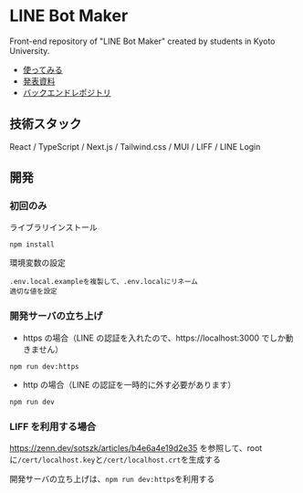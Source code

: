 # LINE Bot Maker

Front-end repository of "LINE Bot Maker" created by students in Kyoto University.

- [使ってみる](https://lbm.vercel.app/)
- [発表資料](https://docs.google.com/presentation/d/1ppaFRecLssDuJEaxndWJUHQG2cfsEdfi/edit#slide=id.p1)
- [バックエンドレポジトリ](https://github.com/xiaogeamadeus/linebot_backend2)

## 技術スタック

React / TypeScript / Next.js / Tailwind.css / MUI / LIFF / LINE Login

## 開発

### 初回のみ

ライブラリインストール

```
npm install
```

環境変数の設定

```
.env.local.exampleを複製して、.env.localにリネーム
適切な値を設定
```

### 開発サーバの立ち上げ

- https の場合（LINE の認証を入れたので、https://localhost:3000 でしか動きません）

```
npm run dev:https
```

- http の場合（LINE の認証を一時的に外す必要があります）

```
npm run dev
```

### LIFF を利用する場合

https://zenn.dev/sotszk/articles/b4e6a4e19d2e35 を参照して、root に`/cert/localhost.key`と`/cert/localhost.crt`を生成する

開発サーバの立ち上げは、`npm run dev:https`を利用する
